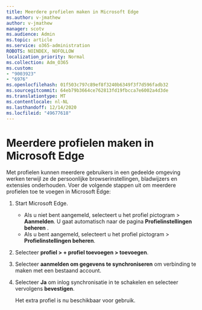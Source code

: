 ```yaml
---
title: Meerdere profielen maken in Microsoft Edge
ms.author: v-jmathew
author: v-jmathew
manager: scotv
ms.audience: Admin
ms.topic: article
ms.service: o365-administration
ROBOTS: NOINDEX, NOFOLLOW
localization_priority: Normal
ms.collection: Adm_O365
ms.custom:
- "9003923"
- "6976"
ms.openlocfilehash: 01f503c797c89ef8f3240b6349f3f7d596fadb32
ms.sourcegitcommit: 64eb79b3664ce762813fd19fbcca7e6002a4d3de
ms.translationtype: MT
ms.contentlocale: nl-NL
ms.lasthandoff: 12/14/2020
ms.locfileid: "49677618"
---
```

# <a name="create-multiple-profiles-in-microsoft-edge"></a>Meerdere profielen maken in Microsoft Edge

Met profielen kunnen meerdere gebruikers in een gedeelde omgeving werken terwijl ze de persoonlijke browserinstellingen, bladwijzers en extensies onderhouden. Voer de volgende stappen uit om meerdere profielen toe te voegen in Microsoft Edge:

1. Start Microsoft Edge.
    - Als u niet bent aangemeld, selecteert u het profiel pictogram > **Aanmelden**. U gaat automatisch naar de pagina **Profielinstellingen beheren** .
    - Als u bent aangemeld, selecteert u het profiel pictogram > **Profielinstellingen beheren**.
2. Selecteer **profiel > + profiel toevoegen > toevoegen**.
3. Selecteer **aanmelden om gegevens te synchroniseren** om verbinding te maken met een bestaand account.
4. Selecteer **Ja** om inlog synchronisatie in te schakelen en selecteer vervolgens **bevestigen**.

    Het extra profiel is nu beschikbaar voor gebruik.
